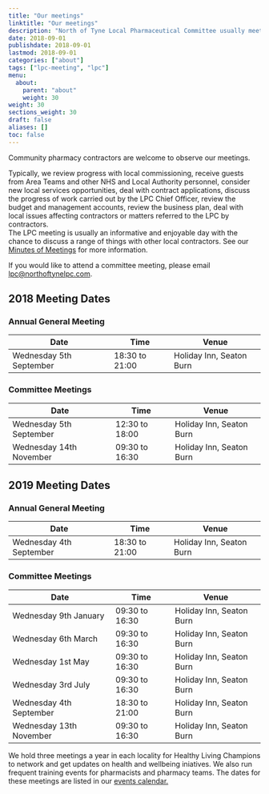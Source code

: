 ```yaml
---
title: "Our meetings"
linktitle: "Our meetings"
description: "North of Tyne Local Pharmaceutical Committee usually meets on the first Wednesday of Jan, Mar, May, Jul, Sep and Nov"
date: 2018-09-01
publishdate: 2018-09-01
lastmod: 2018-09-01
categories: ["about"]
tags: ["lpc-meeting", "lpc"]
menu:
  about:
    parent: "about"
    weight: 30
weight: 30
sections_weight: 30
draft: false
aliases: []
toc: false
---
```


Community pharmacy contractors are welcome to observe our meetings.  

Typically, we review progress with local commissioning, receive guests from Area Teams and other NHS and 
Local Authority personnel, consider new local services opportunities, deal with contract applications, discuss 
the progress of work carried out by the LPC Chief Officer, review the budget and management accounts, review 
the business plan, deal with local issues affecting contractors or matters referred to the LPC by contractors.  
The LPC meeting is usually an informative and enjoyable day with the chance to discuss a range of things with other
local contractors.  See our [Minutes of Meetings](/about/minutes-of-meetings) for more information.

If you would like to attend a committee meeting, please email [lpc@northoftynelpc.com](mailto:lpc@northoftynelpc.com).  

## 2018 Meeting Dates

### Annual General Meeting

  <div class="overflow-auto">
    <table class="f6 w-100 mw8 center" cellspacing="0">
      <thead>
        <tr class="stripe-dark">
          <th class="fw6 tl pa3 bg-white">Date</th>
          <th class="fw6 tl pa3 bg-white">Time</th>
          <th class="fw6 tl pa3 bg-white">Venue</th>
        </tr>
      </thead>
      <tbody class="lh-copy">
        <tr class="stripe-dark">
          <td class="pa3">Wednesday 5th September</td>
          <td class="pa3">18:30 to 21:00</td>
          <td class="pa3">Holiday Inn, Seaton Burn</td>
        </tr>
      </tbody>
    </table>
  </div>

### Committee Meetings

  <div class="overflow-auto">
    <table class="f6 w-100 mw8 center" cellspacing="0">
      <thead>
        <tr class="stripe-dark">
          <th class="fw6 tl pa3 bg-white">Date</th>
          <th class="fw6 tl pa3 bg-white">Time</th>
          <th class="fw6 tl pa3 bg-white">Venue</th>
        </tr>
      </thead>
      <tbody class="lh-copy">
        <tr class="stripe-dark">
          <td class="pa3">Wednesday 5th September</td>
          <td class="pa3">12:30 to 18:00</td>
          <td class="pa3">Holiday Inn, Seaton Burn</td>
        </tr>
        <tr class="stripe-dark">
          <td class="pa3">Wednesday 14th November</td>
          <td class="pa3">09:30 to 16:30</td>
          <td class="pa3">Holiday Inn, Seaton Burn</td>
        </tr>
      </tbody>
    </table>
  </div>


## 2019 Meeting Dates

### Annual General Meeting

  <div class="overflow-auto">
    <table class="f6 w-100 mw8 center" cellspacing="0">
      <thead>
        <tr class="stripe-dark">
          <th class="fw6 tl pa3 bg-white">Date</th>
          <th class="fw6 tl pa3 bg-white">Time</th>
          <th class="fw6 tl pa3 bg-white">Venue</th>
        </tr>
      </thead>
      <tbody class="lh-copy">
        <tr class="stripe-dark">
          <td class="pa3">Wednesday 4th September</td>
          <td class="pa3">18:30 to 21:00</td>
          <td class="pa3">Holiday Inn, Seaton Burn</td>
        </tr>
      </tbody>
    </table>
  </div>

### Committee Meetings

  <div class="overflow-auto">
    <table class="f6 w-100 mw8 center" cellspacing="0">
      <thead>
        <tr class="stripe-dark">
          <th class="fw6 tl pa3 bg-white">Date</th>
          <th class="fw6 tl pa3 bg-white">Time</th>
          <th class="fw6 tl pa3 bg-white">Venue</th>
        </tr>
      </thead>
      <tbody class="lh-copy">
        <tr class="stripe-dark">
          <td class="pa3">Wednesday 9th January</td>
          <td class="pa3">09:30 to 16:30</td>
          <td class="pa3">Holiday Inn, Seaton Burn</td>
        </tr>
        <tr class="stripe-dark">
          <td class="pa3">Wednesday 6th March</td>
          <td class="pa3">09:30 to 16:30</td>
          <td class="pa3">Holiday Inn, Seaton Burn</td>
        </tr>
        <tr class="stripe-dark">
          <td class="pa3">Wednesday 1st May</td>
          <td class="pa3">09:30 to 16:30</td>
          <td class="pa3">Holiday Inn, Seaton Burn</td>
        </tr>
		<tr class="stripe-dark">
          <td class="pa3">Wednesday 3rd July</td>
          <td class="pa3">09:30 to 16:30</td>
          <td class="pa3">Holiday Inn, Seaton Burn</td>
        </tr>
        <tr class="stripe-dark">
          <td class="pa3">Wednesday 4th September</td>
          <td class="pa3">18:30 to 21:00</td>
          <td class="pa3">Holiday Inn, Seaton Burn</td>
        </tr>
        <tr class="stripe-dark">
          <td class="pa3">Wednesday 13th November</td>
          <td class="pa3">09:30 to 16:30</td>
          <td class="pa3">Holiday Inn, Seaton Burn</td>
        </tr>       
      </tbody>
    </table>
  </div>

 
We hold three meetings a year in each locality for Healthy Living Champions to network and get updates on health and wellbeing iniatives. 
We also run frequent training events for pharmacists and pharmacy teams. The dates for these meetings are listed in our [events calendar.](/events/) 